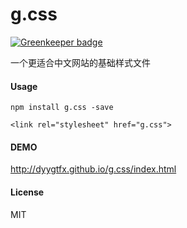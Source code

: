 g.css
==========

[![Greenkeeper badge](https://badges.greenkeeper.io/dyygtfx/g.css.svg)](https://greenkeeper.io/)

一个更适合中文网站的基础样式文件

#### Usage

```
npm install g.css -save

```
```
<link rel="stylesheet" href="g.css">
```

#### DEMO

http://dyygtfx.github.io/g.css/index.html

#### License
MIT
